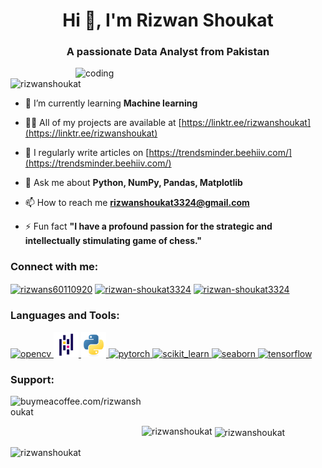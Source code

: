<h1 align="center">Hi 👋, I'm Rizwan Shoukat</h1>
<h3 align="center">A passionate Data Analyst from Pakistan</h3>
<img align="right"alt="coding"width="400"src="https://raw.githubusercontent.com/punitkmryh/punitkmryh/master/Developer.gif">
<p align="left"> <img src="https://komarev.com/ghpvc/?username=rizwanshoukat&label=Profile%20views&color=0e75b6&style=flat" alt="rizwanshoukat" /> </p>

- 🌱 I’m currently learning **Machine learning**

- 👨‍💻 All of my projects are available at [https://linktr.ee/rizwanshoukat](https://linktr.ee/rizwanshoukat)

- 📝 I regularly write articles on [https://trendsminder.beehiiv.com/](https://trendsminder.beehiiv.com/)

- 💬 Ask me about **Python, NumPy, Pandas, Matplotlib**

- 📫 How to reach me **rizwanshoukat3324@gmail.com**

- ⚡ Fun fact **"I have a profound passion for the strategic and intellectually stimulating game of chess."**

<h3 align="left">Connect with me:</h3>
<p align="left">
<a href="https://twitter.com/rizwans60110920" target="blank"><img align="center" src="https://raw.githubusercontent.com/rahuldkjain/github-profile-readme-generator/master/src/images/icons/Social/twitter.svg" alt="rizwans60110920" height="30" width="40" /></a>
<a href="https://linkedin.com/in/rizwan-shoukat3324" target="blank"><img align="center" src="https://raw.githubusercontent.com/rahuldkjain/github-profile-readme-generator/master/src/images/icons/Social/linked-in-alt.svg" alt="rizwan-shoukat3324" height="30" width="40" /></a>
<a href="https://fb.com/rizwan-shoukat3324" target="blank"><img align="center" src="https://raw.githubusercontent.com/rahuldkjain/github-profile-readme-generator/master/src/images/icons/Social/facebook.svg" alt="rizwan-shoukat3324" height="30" width="40" /></a>
</p>

<h3 align="left">Languages and Tools:</h3>
<p align="left"> <a href="https://opencv.org/" target="_blank" rel="noreferrer"> <img src="https://www.vectorlogo.zone/logos/opencv/opencv-icon.svg" alt="opencv" width="40" height="40"/> </a> <a href="https://pandas.pydata.org/" target="_blank" rel="noreferrer"> <img src="https://raw.githubusercontent.com/devicons/devicon/2ae2a900d2f041da66e950e4d48052658d850630/icons/pandas/pandas-original.svg" alt="pandas" width="40" height="40"/> </a> <a href="https://www.python.org" target="_blank" rel="noreferrer"> <img src="https://raw.githubusercontent.com/devicons/devicon/master/icons/python/python-original.svg" alt="python" width="40" height="40"/> </a> <a href="https://pytorch.org/" target="_blank" rel="noreferrer"> <img src="https://www.vectorlogo.zone/logos/pytorch/pytorch-icon.svg" alt="pytorch" width="40" height="40"/> </a> <a href="https://scikit-learn.org/" target="_blank" rel="noreferrer"> <img src="https://upload.wikimedia.org/wikipedia/commons/0/05/Scikit_learn_logo_small.svg" alt="scikit_learn" width="40" height="40"/> </a> <a href="https://seaborn.pydata.org/" target="_blank" rel="noreferrer"> <img src="https://seaborn.pydata.org/_images/logo-mark-lightbg.svg" alt="seaborn" width="40" height="40"/> </a> <a href="https://www.tensorflow.org" target="_blank" rel="noreferrer"> <img src="https://www.vectorlogo.zone/logos/tensorflow/tensorflow-icon.svg" alt="tensorflow" width="40" height="40"/> </a> </p>

<h3 align="left">Support:</h3>
<p><a href="https://www.buymeacoffee.com/buymeacoffee.com/rizwanshoukat"> <img align="left" src="https://cdn.buymeacoffee.com/buttons/v2/default-yellow.png" height="50" width="210" alt="buymeacoffee.com/rizwanshoukat" /></a></p><br><br>

<p><img align="left" src="https://github-readme-stats.vercel.app/api/top-langs?username=rizwanshoukat&show_icons=true&locale=en&layout=compact" alt="rizwanshoukat" /></p>

<p>&nbsp;<img align="center" src="https://github-readme-stats.vercel.app/api?username=rizwanshoukat&show_icons=true&locale=en" alt="rizwanshoukat" /></p>

<p><img align="center" src="https://github-readme-streak-stats.herokuapp.com/?user=rizwanshoukat&" alt="rizwanshoukat" /></p>
